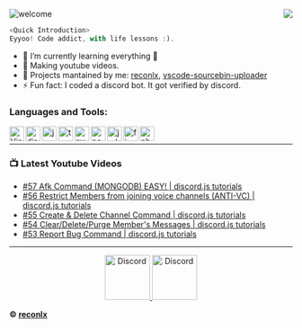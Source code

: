 ![welcome](https://i.imgur.com/6XHBC84.png)<a href="https://discord.gg/xCCpfth"> <img src="https://imgur.com/VCWA5ud.gif" align="right"/>

```js
<Quick Introduction>
Eyyoo! Code addict, with life lessons :).
```

- 🌱 I’m currently learning everything 🤣
- 💎 Making youtube videos.
- 📣 Projects mantained by me: [reconlx](https://www.npmjs.com/package/reconlx), [vscode-sourcebin-uploader](https://marketplace.visualstudio.com/items?itemName=LimXuan.sourcebin-uploader)
- ⚡ Fun fact: I coded a discord bot. It got verified by discord.<br />

### Languages and Tools:

<img align="left" alt="Visual Studio Code" width="26px" src="https://i.imgur.com/LwSdAlE.png" />
<img align="left" alt="discord.js" width="26px" src="https://i.imgur.com/SI1DZf3.png" />
<img align="left" alt="js" width="26px" src="https://i.imgur.com/3u1wzwE.png" />
<img align="left" alt="ts" width="26px" src="https://i.imgur.com/vSgFULR.png" />
<img align="left" alt="py" width="26px" src="https://i.imgur.com/4pIzF9V.png" />
<img align="left" alt="node.js" width="26px" src="https://i.imgur.com/tYLFZBh.png" /> 
<img align="left" alt="jsdom" width="26px" src="https://imgur.com/znELr8P.png" /> 
<!-- <img align="left" alt="mongodb" width="26px" src="https://devicons.github.io/devicon/devicon.git/icons/mongodb/mongodb-original-wordmark.svg" />  -->
<img align="left" alt="firebase" width="26px" src="https://i.imgur.com/1RVXvxS.png" /> 
<img align="left" alt="photoshop" width="26px" src="https://i.imgur.com/OC1RcS5.jpg" /> <br />

<!-- ### Jobs
Currently coding discord bots for payments. Send me a message on discord to discuss.<br>
(Reputation) -> [epicnpc.com](https://www.epicnpc.com/members/reconlx.1167846/)<br /> -->

---

### 📺 Latest Youtube Videos

<!-- YOUTUBE:START -->
- [#57 Afk Command  (MONGODB) EASY!  | discord.js tutorials](https://www.youtube.com/watch?v=FPVlyqJnpmk)
- [#56 Restrict Members from joining voice channels (ANTI-VC) | discord.js tutorials](https://www.youtube.com/watch?v=lrhe98LUwIQ)
- [#55 Create & Delete Channel Command | discord.js tutorials](https://www.youtube.com/watch?v=y3-eJLoQYPc)
- [#54 Clear/Delete/Purge Member's Messages | discord.js tutorials](https://www.youtube.com/watch?v=WSrHrVa8Nnk)
- [#53 Report Bug Command | discord.js tutorials](https://www.youtube.com/watch?v=PfTDIz33JbU)
<!-- YOUTUBE:END -->

---

<!-- <details>
<summary><a align ="right">🔎 Statistics </a></summary>

<a>
  <img align="center" src="https://riday-ghstats.vercel.app/api/top-langs/?username=reconlx&theme=tokyonight&layout=compact" />
</a>
<a href="https://github.com/anuraghazra/convoychat">
  <img align="center" src="https://github-readme-stats.vercel.app/api?username=reconlx&show_icons=true&theme=onedark" />
</a>
</details> -->

<p align="center">
<a href="https://discord.gg/xCCpfth">
    <img src="https://user-images.githubusercontent.com/59381835/92191514-d649ad80-ee18-11ea-9bc4-e95c7a122a99.png" alt="Discord" width="80"/>
  </a>
<a href="https://www.youtube.com/channel/UCC-5dJ0BPTRSMaoDxntduHg">
    <img src="https://user-images.githubusercontent.com/59381835/92191346-676c5480-ee18-11ea-8240-e416eb1a5b5d.png" alt="Discord" width="80"/>
  </a>
</p>


**© [reconlx](https://github.com/reconlx)**
